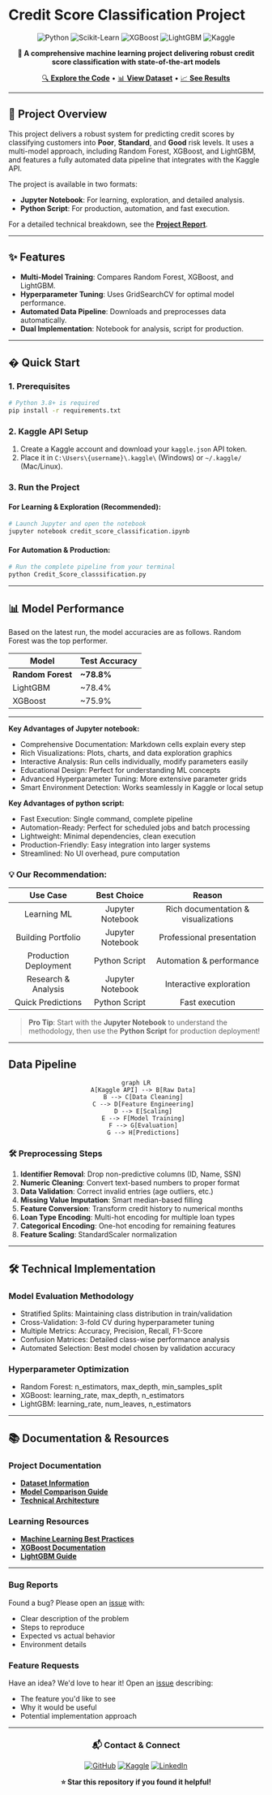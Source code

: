 # Credit Score Classification Project

<div align="center">

![Python](https://img.shields.io/badge/Python-3.8%2B-blue?style=for-the-badge&logo=python)
![Scikit-Learn](https://img.shields.io/badge/Scikit--Learn-ML-orange?style=for-the-badge&logo=scikit-learn)
![XGBoost](https://img.shields.io/badge/XGBoost-Gradient%20Boosting-red?style=for-the-badge)
![LightGBM](https://img.shields.io/badge/LightGBM-Fast%20Boosting-green?style=for-the-badge)
![Kaggle](https://img.shields.io/badge/Kaggle-API%20Integrated-20BEFF?style=for-the-badge&logo=kaggle)

**🚀 A comprehensive machine learning project delivering robust credit score classification with state-of-the-art models**

[🔍 **Explore the Code**](./credit_score_classification.ipynb) • [📊 **View Dataset**](https://www.kaggle.com/datasets/mavimayank/train-and-test-creditscore) • [📈 **See Results**](#-model-performance)

</div>

---

## 🌟 Project Overview

This project delivers a robust system for predicting credit scores by classifying customers into **Poor**, **Standard**, and **Good** risk levels. It uses a multi-model approach, including Random Forest, XGBoost, and LightGBM, and features a fully automated data pipeline that integrates with the Kaggle API.

The project is available in two formats:
-   **Jupyter Notebook**: For learning, exploration, and detailed analysis.
-   **Python Script**: For production, automation, and fast execution.

For a detailed technical breakdown, see the [**Project Report**](./project_report.txt).

---

## ✨ Features

-   **Multi-Model Training**: Compares Random Forest, XGBoost, and LightGBM.
-   **Hyperparameter Tuning**: Uses GridSearchCV for optimal model performance.
-   **Automated Data Pipeline**: Downloads and preprocesses data automatically.
-   **Dual Implementation**: Notebook for analysis, script for production.

---

## � Quick Start

### 1. Prerequisites
```bash
# Python 3.8+ is required
pip install -r requirements.txt
```

### 2. Kaggle API Setup
1.  Create a Kaggle account and download your `kaggle.json` API token.
2.  Place it in `C:\Users\{username}\.kaggle\` (Windows) or `~/.kaggle/` (Mac/Linux).

### 3. Run the Project

#### **For Learning & Exploration (Recommended):**
```bash
# Launch Jupyter and open the notebook
jupyter notebook credit_score_classification.ipynb
```

#### **For Automation & Production:**
```bash
# Run the complete pipeline from your terminal
python Credit_Score_classsification.py
```

---

## 📊 Model Performance

Based on the latest run, the model accuracies are as follows. Random Forest was the top performer.

| Model         | Test Accuracy |
|---------------|---------------|
| **Random Forest** | **~78.8%**    |
| LightGBM      | ~78.4%        |
| XGBoost       | ~75.9%        |

---



</div>

</div>

**Key Advantages of Jupyter notebook:**
- Comprehensive Documentation: Markdown cells explain every step
- Rich Visualizations: Plots, charts, and data exploration graphics  
- Interactive Analysis: Run cells individually, modify parameters easily
- Educational Design: Perfect for understanding ML concepts
- Advanced Hyperparameter Tuning: More extensive parameter grids
- Smart Environment Detection: Works seamlessly in Kaggle or local setup


**Key Advantages of python script:**
- Fast Execution: Single command, complete pipeline
- Automation-Ready: Perfect for scheduled jobs and batch processing
- Lightweight: Minimal dependencies, clean execution
- Production-Friendly: Easy integration into larger systems
- Streamlined: No UI overhead, pure computation

### 💡 **Our Recommendation:**

<div align="center">

| Use Case | Best Choice | Reason |
|:---------------:|:------------------:|:-------------:|
| Learning ML | Jupyter Notebook | Rich documentation & visualizations |
| Building Portfolio | Jupyter Notebook | Professional presentation |
| Production Deployment | Python Script | Automation & performance |
| Research & Analysis | Jupyter Notebook | Interactive exploration |
| Quick Predictions | Python Script | Fast execution |

</div>

> **Pro Tip**: Start with the **Jupyter Notebook** to understand the methodology, then use the **Python Script** for production deployment!

---
##  Data Pipeline

<div align="center">

```mermaid
graph LR
    A[Kaggle API] --> B[Raw Data]
    B --> C[Data Cleaning]
    C --> D[Feature Engineering]
    D --> E[Scaling]
    E --> F[Model Training]
    F --> G[Evaluation]
    G --> H[Predictions]
```

</div>

### 🛠️ **Preprocessing Steps**

1. **Identifier Removal**: Drop non-predictive columns (ID, Name, SSN)
2. **Numeric Cleaning**: Convert text-based numbers to proper format
3. **Data Validation**: Correct invalid entries (age outliers, etc.)
4. **Missing Value Imputation**: Smart median-based filling
5. **Feature Conversion**: Transform credit history to numerical months
6. **Loan Type Encoding**: Multi-hot encoding for multiple loan types
7. **Categorical Encoding**: One-hot encoding for remaining features
8. **Feature Scaling**: StandardScaler normalization

---

## 🛠️ Technical Implementation

### **Model Evaluation Methodology**
- Stratified Splits: Maintaining class distribution in train/validation
- Cross-Validation: 3-fold CV during hyperparameter tuning
- Multiple Metrics: Accuracy, Precision, Recall, F1-Score
- Confusion Matrices: Detailed class-wise performance analysis
- Automated Selection: Best model chosen by validation accuracy

### **Hyperparameter Optimization**
- Random Forest: n_estimators, max_depth, min_samples_split
- XGBoost: learning_rate, max_depth, n_estimators
- LightGBM: learning_rate, num_leaves, n_estimators

---

## 📚 Documentation & Resources

### **Project Documentation**
- [**Dataset Information**](https://www.kaggle.com/datasets/mavimayank/train-and-test-creditscore)
- [**Model Comparison Guide**](./docs/model_comparison.md)
- [**Technical Architecture**](./docs/architecture.md)

### **Learning Resources**
- [**Machine Learning Best Practices**](https://scikit-learn.org/stable/tutorial/index.html)
- [**XGBoost Documentation**](https://xgboost.readthedocs.io/)
- [**LightGBM Guide**](https://lightgbm.readthedocs.io/)

---



### **Bug Reports**
Found a bug? Please open an [issue](../../issues) with:
- Clear description of the problem
- Steps to reproduce
- Expected vs actual behavior
- Environment details

### **Feature Requests**
Have an idea? We'd love to hear it! Open an [issue](../../issues) describing:
- The feature you'd like to see
- Why it would be useful
- Potential implementation approach

---

<div align="center">

### 📬 **Contact & Connect**

[![GitHub](https://img.shields.io/badge/GitHub-Profile-black?style=for-the-badge&logo=github)](https://github.com/246mayank)
[![Kaggle](https://img.shields.io/badge/Kaggle-Profile-blue?style=for-the-badge&logo=kaggle)](https://www.kaggle.com/246mayank)
[![LinkedIn](https://img.shields.io/badge/LinkedIn-Connect-blue?style=for-the-badge&logo=linkedin)](https://linkedin.com/in/mayank-singh-789719255/)

**⭐ Star this repository if you found it helpful!**

</div>



